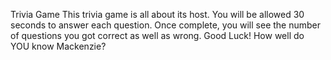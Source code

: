 Trivia Game
This trivia game is all about its host. You will be allowed 30 seconds to answer each question.
Once complete, you will see the number of questions you got correct as well as wrong.
Good Luck!
How well do YOU know Mackenzie?